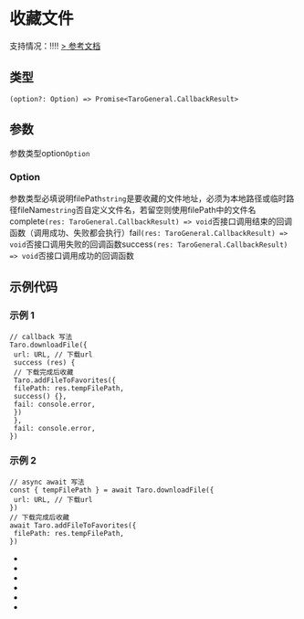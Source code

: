 # 收藏文件
支持情况：!!!!
[> 参考文档
](https://developers.weixin.qq.com/miniprogram/dev/api/open-api/favorites/wx.addFileToFavorites.html)
## 类型[​](addFileToFavorites.html#类型)
```tsx
(option?: Option) => Promise<TaroGeneral.CallbackResult>
```

## 参数[​](addFileToFavorites.html#参数)
参数类型option`Option`
### Option[​](addFileToFavorites.html#option)
参数类型必填说明filePath`string`是要收藏的文件地址，必须为本地路径或临时路径fileName`string`否自定义文件名，若留空则使用filePath中的文件名complete`(res: TaroGeneral.CallbackResult) => void`否接口调用结束的回调函数（调用成功、失败都会执行）fail`(res: TaroGeneral.CallbackResult) => void`否接口调用失败的回调函数success`(res: TaroGeneral.CallbackResult) => void`否接口调用成功的回调函数
## 示例代码[​](addFileToFavorites.html#示例代码)
### 示例 1[​](addFileToFavorites.html#示例-1)
```tsx
// callback 写法
Taro.downloadFile({
 url: URL, // 下载url
 success (res) {
 // 下载完成后收藏
 Taro.addFileToFavorites({
 filePath: res.tempFilePath,
 success() {},
 fail: console.error,
 })
 },
 fail: console.error,
})
```

### 示例 2[​](addFileToFavorites.html#示例-2)
```tsx
// async await 写法
const { tempFilePath } = await Taro.downloadFile({
 url: URL, // 下载url
})
// 下载完成后收藏
await Taro.addFileToFavorites({
 filePath: res.tempFilePath,
})
```

- 
- 

- 

- 

- 
-
